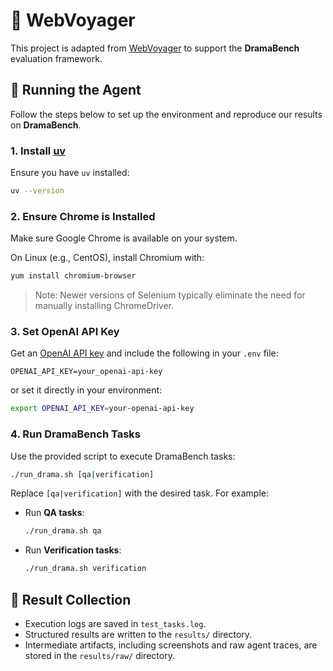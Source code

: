 # 🤖 WebVoyager

This project is adapted from [WebVoyager](https://github.com/MinorJerry/WebVoyager) to support the **DramaBench** evaluation framework.

## 🚀 Running the Agent

Follow the steps below to set up the environment and reproduce our results on **DramaBench**.

### 1. Install [uv](https://docs.astral.sh/uv/)

Ensure you have `uv` installed:

```bash
uv --version
```

### 2. Ensure Chrome is Installed

Make sure Google Chrome is available on your system.

On Linux (e.g., CentOS), install Chromium with:

  ```bash
  yum install chromium-browser
  ```

> Note: Newer versions of Selenium typically eliminate the need for manually installing ChromeDriver.

### 3. Set OpenAI API Key

Get an [OpenAI API key](https://platform.openai.com/api-keys) and include the following in your `.env` file:

```env
OPENAI_API_KEY=your_openai-api-key
```

or set it directly in your environment:

```bash
export OPENAI_API_KEY=your-openai-api-key
```

### 4. Run DramaBench Tasks

Use the provided script to execute DramaBench tasks:

```bash
./run_drama.sh [qa|verification]
```

Replace `[qa|verification]` with the desired task. For example:

- Run **QA tasks**:
  ```bash
  ./run_drama.sh qa
  ```

- Run **Verification tasks**:
  ```bash
  ./run_drama.sh verification
  ```

## 📁 Result Collection

- Execution logs are saved in `test_tasks.log`.
- Structured results are written to the `results/` directory.
- Intermediate artifacts, including screenshots and raw agent traces, are stored in the `results/raw/` directory.